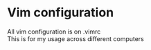 # Vim configuration
All vim configuration is on .vimrc  
This is for my usage across different computers
